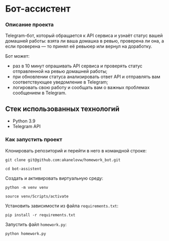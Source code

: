 # Бот-ассистент

### Описание проекта

Telegram-бот, который обращается к API сервиса и узнаёт статус вашей домашней работы: взята ли ваша домашка в ревью, проверена ли она, а если проверена — то принял её ревьюер или вернул на доработку.

Бот может:
- раз в 10 минут опрашивать API сервиса и проверять статус отправленной на ревью домашней работы;
- при обновлении статуса анализировать ответ API и отправлять вам соответствующее уведомление в Telegram;
- логировать свою работу и сообщать вам о важных проблемах сообщением в Telegram.

## Стек использованных технологий
- Python 3.9
- Telegram API

### Как запустить проект

Клонировать репозиторий и перейти в него в командной строке:
```
git clone git@github.com:akanelovw/homework_bot.git
```
```
cd bot-assistent
```

Создать и активировать виртуальную среду:
```
python -m venv venv
```
```
source venv/Scripts/activate
```

Установить зависимости из файла `requirements.txt`:
```
pip install -r requirements.txt
```

Запустить файл `homework.py`:
```
python homework.py
```
